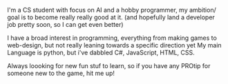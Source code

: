 I'm a CS student with focus on AI and a hobby programmer, my ambition/ goal is to become really really good at it. 
	(and hopefully land a developer job pretty soon, so I can get even better)

I have a broad interest in programming, everything from making games to web-design, but not really leaning towards a specific direction yet
My main Language is python, but i've dabbled C#, JavaScript, HTML, CSS.

Always loooking for new fun stuf to learn, so if you have any PROtip for someone new to the game, hit me up!

<!---
gurkwaan/gurkwaan is a ✨ special ✨ repository because its `README.md` (this file) appears on your GitHub profile.
You can click the Preview link to take a look at your changes.
--->
